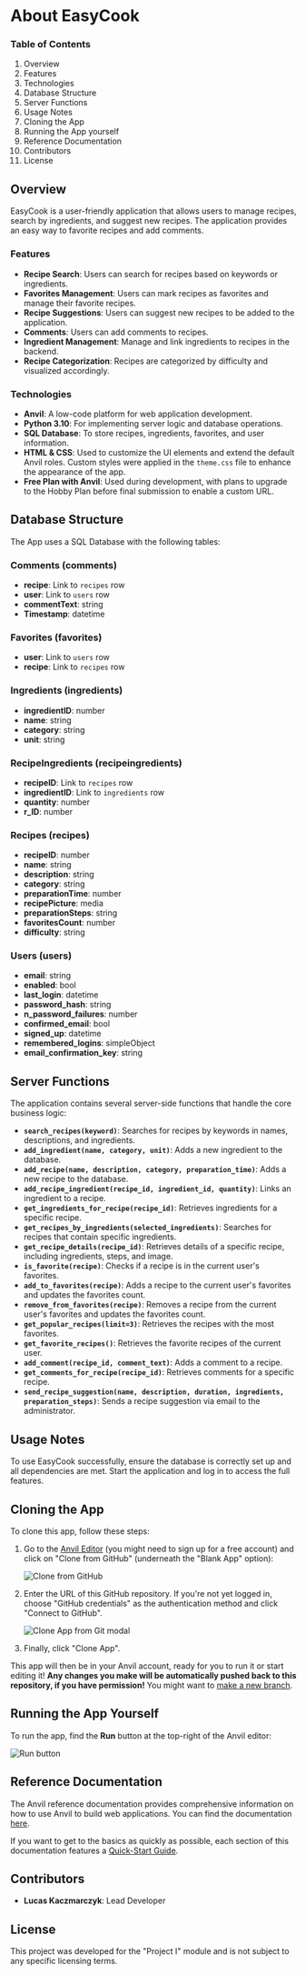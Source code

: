 # About EasyCook

<!--EasyCook is a recipe management application developed as part of the "Project I" module in the Bachelor of Science in Business Informatics at the Technical University of Central Hesse. The app was built using the Anvil low-code platform to gain hands-on experience with modern development tools.-->

### Table of Contents
1. Overview
2. Features
3. Technologies
4. Database Structure
5. Server Functions
6. Usage Notes
7. Cloning the App
8. Running the App yourself
9. Reference Documentation
10. Contributors
11. License

## Overview
EasyCook is a user-friendly application that allows users to manage recipes, search by ingredients, and suggest new recipes. The application provides an easy way to favorite recipes and add comments.

### Features
- **Recipe Search**: Users can search for recipes based on keywords or ingredients.
- **Favorites Management**: Users can mark recipes as favorites and manage their favorite recipes.
- **Recipe Suggestions**: Users can suggest new recipes to be added to the application.
- **Comments**: Users can add comments to recipes.
- **Ingredient Management**: Manage and link ingredients to recipes in the backend.
- **Recipe Categorization**: Recipes are categorized by difficulty and visualized accordingly.

### Technologies
- **Anvil**: A low-code platform for web application development.
- **Python 3.10**: For implementing server logic and database operations.
- **SQL Database**: To store recipes, ingredients, favorites, and user information.
- **HTML & CSS**: Used to customize the UI elements and extend the default Anvil roles. Custom styles were applied in the `theme.css` file to enhance the appearance of the app.
- **Free Plan with Anvil**: Used during development, with plans to upgrade to the Hobby Plan before final submission to enable a custom URL.

## Database Structure

The App uses a SQL Database with the following tables:

### Comments (comments)
- **recipe**: Link to `recipes` row
- **user**: Link to `users` row
- **commentText**: string
- **Timestamp**: datetime

### Favorites (favorites)
- **user**: Link to `users` row
- **recipe**: Link to `recipes` row

### Ingredients (ingredients)
- **ingredientID**: number
- **name**: string
- **category**: string
- **unit**: string

### RecipeIngredients (recipeingredients)
- **recipeID**: Link to `recipes` row
- **ingredientID**: Link to `ingredients` row
- **quantity**: number
- **r_ID**: number

### Recipes (recipes)
- **recipeID**: number
- **name**: string
- **description**: string
- **category**: string
- **preparationTime**: number
- **recipePicture**: media
- **preparationSteps**: string
- **favoritesCount**: number
- **difficulty**: string

### Users (users)
- **email**: string
- **enabled**: bool
- **last_login**: datetime
- **password_hash**: string
- **n_password_failures**: number
- **confirmed_email**: bool
- **signed_up**: datetime
- **remembered_logins**: simpleObject
- **email_confirmation_key**: string

## Server Functions

The application contains several server-side functions that handle the core business logic:

- **`search_recipes(keyword)`**: Searches for recipes by keywords in names, descriptions, and ingredients.
- **`add_ingredient(name, category, unit)`**: Adds a new ingredient to the database.
- **`add_recipe(name, description, category, preparation_time)`**: Adds a new recipe to the database.
- **`add_recipe_ingredient(recipe_id, ingredient_id, quantity)`**: Links an ingredient to a recipe.
- **`get_ingredients_for_recipe(recipe_id)`**: Retrieves ingredients for a specific recipe.
- **`get_recipes_by_ingredients(selected_ingredients)`**: Searches for recipes that contain specific ingredients.
- **`get_recipe_details(recipe_id)`**: Retrieves details of a specific recipe, including ingredients, steps, and image.
- **`is_favorite(recipe)`**: Checks if a recipe is in the current user's favorites.
- **`add_to_favorites(recipe)`**: Adds a recipe to the current user's favorites and updates the favorites count.
- **`remove_from_favorites(recipe)`**: Removes a recipe from the current user's favorites and updates the favorites count.
- **`get_popular_recipes(limit=3)`**: Retrieves the recipes with the most favorites.
- **`get_favorite_recipes()`**: Retrieves the favorite recipes of the current user.
- **`add_comment(recipe_id, comment_text)`**: Adds a comment to a recipe.
- **`get_comments_for_recipe(recipe_id)`**: Retrieves comments for a specific recipe.
- **`send_recipe_suggestion(name, description, duration, ingredients, preparation_steps)`**: Sends a recipe suggestion via email to the administrator.

## Usage Notes

To use EasyCook successfully, ensure the database is correctly set up and all dependencies are met. Start the application and log in to access the full features.

## Cloning the App

To clone this app, follow these steps:

1. Go to the [Anvil Editor](https://anvil.works/build?utm_source=github:app_README) (you might need to sign up for a free account) and click on "Clone from GitHub" (underneath the "Blank App" option):

    ![Clone from GitHub](https://anvil.works/docs/version-control-new-ide/img/git/clone-from-github.png)

2. Enter the URL of this GitHub repository. If you're not yet logged in, choose "GitHub credentials" as the authentication method and click "Connect to GitHub".

    ![Clone App from Git modal](https://anvil.works/docs/version-control-new-ide/img/git/clone-app-from-git.png)

3. Finally, click "Clone App".

This app will then be in your Anvil account, ready for you to run it or start editing it! **Any changes you make will be automatically pushed back to this repository, if you have permission!** You might want to [make a new branch](https://anvil.works/docs/version-control-new-ide?utm_source=github:app_README).

## Running the App Yourself

To run the app, find the **Run** button at the top-right of the Anvil editor:

![Run button](https://anvil.works/docs/img/run-button-new-ide.png)

## Reference Documentation

The Anvil reference documentation provides comprehensive information on how to use Anvil to build web applications. You can find the documentation [here](https://anvil.works/docs/overview?utm_source=github:app_README).

If you want to get to the basics as quickly as possible, each section of this documentation features a [Quick-Start Guide](https://anvil.works/docs/overview/quickstarts?utm_source=github:app_README).

## Contributors

- **Lucas Kaczmarczyk**: Lead Developer

## License

This project was developed for the "Project I" module and is not subject to any specific licensing terms.
